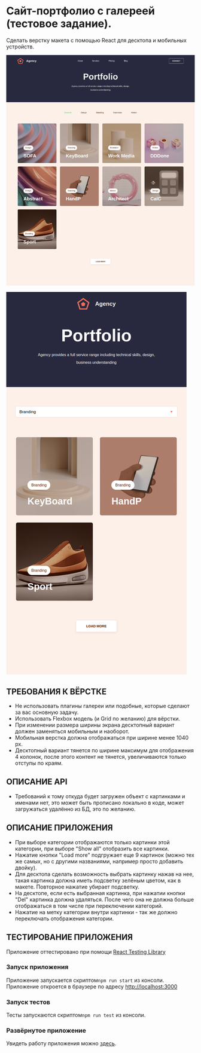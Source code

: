 # Сайт-портфолио с галереей (тестовое задание).

Сделать верстку макета с помощью React для десктопа и мобильных устройств.

![Иллюстрация к проекту](https://github.com/teplospbru/test-task-11/blob/main/agency-portfolio-1.png)

![Иллюстрация к проекту](https://github.com/teplospbru/test-task-11/blob/main/agency-portfolio-2.png)


## ТРЕБОВАНИЯ К ВЁРСТКЕ

+ Не использовать плагины галереи или подобные, которые сделают за вас основную задачу.
+ Использовать Flexbox модель (и Grid по желанию) для вёрстки.
+ При изменении размера ширины экрана десктопный вариант должен заменяться мобильным и наоборот.
+ Мобильная верстка должна отображаться при ширине менее 1040 px.
+ Десктопный вариант тянется по ширине максимум для отображения 4 колонок, после этого контент не тянется, увеличиваются только отступы по краям.


## ОПИСАНИЕ API

+ Требований к тому откуда будет загружен объект с картинками и именами нет, это может быть прописано локально в коде, может загружаться удалённо из БД, это по желанию.


## ОПИСАНИЕ ПРИЛОЖЕНИЯ

+ При выборе категории отображаются только картинки этой категории, при выборе "Show all" отобразить все картинки.
+ Нажатие кнопки "Load more" подгружает еще 9 картинок (можно тех же самых, но с другими названиями, например просто добавить двойку).
+ Для десктопа сделать возможность выбрать картинку нажав на нее, такая картинка должна иметь подсветку зелёным цветом, как в макете. Повторное нажатие убирает подсветку.
+ На десктопе, если есть выбранная картинка, при нажатии кнопки "Del" картинка должна удаляться. После чего она не должна больше отображаться в том числе при переключении категорий.
+ Нажатие на метку категории внутри картинки - так же должно переключать отображения категории.


## ТЕСТИРОВАНИЕ ПРИЛОЖЕНИЯ

Приложение оттестировано при помощи [React Testing Library](https://testing-library.com/)


### Запуск приложения 

Приложение запускается скриптом`npm run start` из консоли. Приложение откроется в браузере по адресу [http://localhost:3000](http://localhost:3000) 


### Запуск тестов 

Тесты запускаются скриптом`npm run test` из консоли.


### Развёрнутое приложение

Увидеть работу приложения можно [здесь](https://teplospbru.github.io/agency-porfolio/).